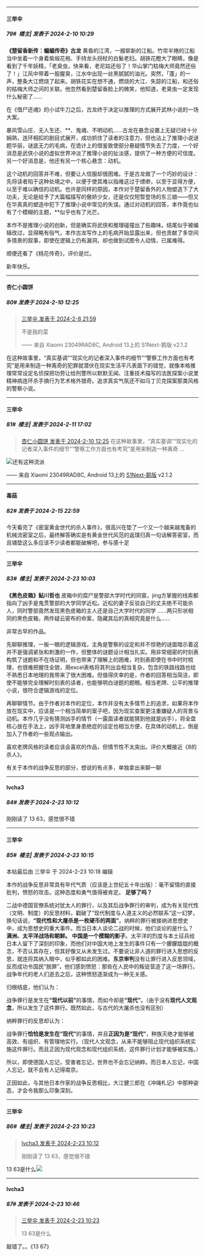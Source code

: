 ﻿
*****

####  三举伞  
##### 79#         楼主| 发表于 2024-2-10 10:29

<strong>《楚留香新传：蝙蝠传奇》古龙</strong>
黄昏的江湾，一艘崭新的江船。竹帘半捲的江船当中坐着一个身着紫缎花袍、手持龙头拐杖的白髮老妇。胡铁花瞪大了眼睛，像是看到了千年妖精，「老臭虫，快来看，老尼姑还俗了！华山掌门枯梅大师竟然还俗了！」江风中带着一股腥臭，江水中出现一丝黑腻腻的油光。突然，「蓬」的一声，整条大江燃烧了起来。胡铁花实在想不通，燃烧的大江、失踪的江船，和还俗的枯梅大师之间的关联。他忽然看到楚留香脸上的微笑，他知道，老臭虫一定发现什么秘密了……

在《借尸还魂》的小试牛刀之后，古龙终于决定以推理的方式展开武林小说的一场大案。

暴风雪山庄、无人生还、**、鬼魂、不明动机……古龙在悬念设置上无疑已经十分娴熟，连环相扣的剧目式展开，成功抓住了读者的注意力，但也沾上了推理小说谜题华丽，谜底无力的毛病，在诡计上的借鉴致使部分悬疑情节失去了力度，一个好消息是武侠小说的虚拟世界冲淡了推理小说的扯淡感，提供了一种方便的可信度。另一个好消息是，他还有另一个核心悬念：动机。

这个动机的回答并不难，但要让人信服却很困难。于是古龙做了一个巧妙的设计：先将读者陷于这种处境之中，以便于使其难以指难这过于缥缈，以至于显得方便，以至于难以确信的动机。也许是同样的原因，本作对于楚留香外的人物塑造下了大功夫，无论是给予了大篇幅描写的傲娇少女，还是仅仅短暂登场的东三娘——但又在华真真的塑造中犯下了推理小说中常见的失误。通过对动机的回答，本作竟也似有了个模糊的主题，**似乎也有了光芒。

本作不是推理小说的创新，但是确实将武侠和推理碰撞出了些趣味。结尾似乎被编辑改过，显得略有俗气，本作古龙写作上的毛病开始显露出来，但也贡献了多空间多情景的叙事，即使在逻辑上仍有漏洞，却也做到试图令人动情，已属难得。

顺便还看了《桃花传奇》，评价是烂。

新年快乐。

*****

####  杏仁小圆饼  
##### 80#       发表于 2024-2-10 12:25

<blockquote><a href="httphttps://bbs.saraba1st.com/2b/forum.php?mod=redirect&amp;goto=findpost&amp;pid=63918376&amp;ptid=2166748" target="_blank">三举伞 发表于 2024-2-8 21:59</a>

不是我的菜

—— 来自 Xiaomi 23049RAD8C, Android 13上的 S1Next-鹅版 v2.1.2</blockquote>
在这种故事里，“真实基调”“现实化的记者深入事件的细节”“警察工作方面也有考究”是用来制造一种离奇的犯罪就潜伏在现实生活平凡表面下的错觉，就像本格推理常常设定名侦探把功劳让给刑警所以默默无闻、注重技术描写的法医探案小说里精神病连环杀手搞行为艺术格外猎奇。追求真实气氛还不如马丁贝克探案那类风格的警察小说。


*****

####  三举伞  
##### 81#         楼主| 发表于 2024-2-11 17:02

<blockquote><a href="httphttps://bbs.saraba1st.com/2b/forum.php?mod=redirect&amp;goto=findpost&amp;pid=63933052&amp;ptid=2166748" target="_blank">杏仁小圆饼 发表于 2024-2-10 12:25</a>
在这种故事里，“真实基调”“现实化的记者深入事件的细节”“警察工作方面也有考究”是用来制造一种离奇 ...</blockquote>
<img src="https://static.saraba1st.com/image/smiley/face2017/026.png" referrerpolicy="no-referrer">还有这种流派

—— 来自 Xiaomi 23049RAD8C, Android 13上的 [S1Next-鹅版](https://github.com/ykrank/S1-Next/releases) v2.1.2

*****

####  毒菇  
##### 82#       发表于 2024-2-15 22:59

今天看完了《密室黄金世代的杀人事件》，很高兴在垫了一个又一个越来越鬼畜的机械流密室之后，最终解答确实是有黄金世代风范的返璞归真一句话解答密室，而且铺垫这么多应该不少读者都能破解吧，参与感十足

*****

####  三举伞  
##### 83#         楼主| 发表于 2024-2-23 10:03

<strong>《黑色皮箱》鲇川哲也</strong>
皮箱中的腐尸是警部大学时代的同窗，jing方掌握的线索都指向了凶手是鬼贯警部的大学同学近松。近松的妻子反驳自己的丈夫绝不可能杀人，同时警部竟然发现黑色皮箱的主人还是自己大学时代的同学 ……两只形状相同的黑色皮箱，两件疑云密布的命案，隐藏其后的真相究竟是什么……

非常古早的作品。

先聊聊推理，一板一眼的逻辑游戏，主角是警察的设定和并不惊艳的谜面暗示着这并不是强调紧张和刺激的一作，但整体的谜题设计相当扎实。用非常细密的时刻表构筑了谜题和不在场证明，但也带来了理解上的困难，时刻表即使在书中时时梳理，也很难把握住全貌，用excel表格将其列出会相当复杂，包含的铁路线路也给不熟悉日本地理的我带来了很大困难。但值得庆幸的是，作者的回答相当简洁，即使不能够完全理解时刻表的读者，也能够明白谜题的题眼。相当老牌、公平的推理小说，很符合逻辑游戏的定位。

再聊聊情节。由于作者对本作的定位，本作并没有太多情节上的追求，如果将本作放在现实中，应该是一个相当简单的案子吧，因为现实查案更注重嫌疑人的背景与动机。本作几乎没有猜测凶手的情节（一露面读者就能猜到他就是凶手），将全盘核心放在手法上，凶手背地里身患绝症的设定也相当方便，在具体的动机上，倒是加入了作者的一些观点输出。

喜欢老牌风格的读者应该会喜欢的作品，但情节性不太突出。评价大概接近《8的杀人》。

有关于本作的战争反思的部分，想说的有点多，单独拿出来聊一聊


*****

####  lvcha3  
##### 84#       发表于 2024-2-23 10:12

刚刚读了 13 63，感觉很不错

*****

####  三举伞  
##### 85#         楼主| 发表于 2024-2-23 10:15

 本帖最后由 三举伞 于 2024-2-23 10:18 编辑 

本作的战争反思非常具有年代气质（应该是上世纪五十年出版）：毫不留情的直接批判，愤怒的攻击。这种态度和勇气值得被肯定。
<strong>足够了吗？</strong>

二战中德国官僚系统对犹太人的罪行，以及其后战争罪行的审判，成为有关现代性（文明、制度）的反思材料，戳破了“现代制度与人道主义的必然联系”这一幻梦，换句话说，<strong>“现代性和大屠杀是一枚硬币的两面”</strong>。纳粹的罪行被接纳进思想史中，成为思想史的重大事件。而当日本人谈论二战的时候，他们谈论的是什么？
<strong>满洲、太平洋战场和朝鲜。</strong>
<strong>中国是一个模糊的影子</strong>。太平洋的烈度与本土征兵给日本人留下了深刻的印象，而他们对中国大地上发生的事件只有一个朦朦胧胧的概念，不否认其存在，但其好像又从未发生过。不要说让非人道的罪行进入思想的反思，就连将其纳入眼中，似乎都如此的困难。<strong>东京审判</strong>没有让罪行进入反思领域，反而成功令国民“脱罪”，他们感到愤怒：那些在人民中的叛徒营造了这一场罪行。战争年代的老人们逝去之后，这种愤怒逐渐成为一种无关感。

归根结底，他们认为：

战争罪行是发生在<strong>“现代以前”</strong>的事情，而如今却是<strong>“现代”</strong>。（由于没有<strong>现代人文观念</strong>，所以发生了这件罪行。既然如此，与古代的大屠杀也没有区别）

纳粹罪行的反思却认为：

战争罪行<strong>恰恰是发生在“现代”</strong>的事情，并且<strong>正因为是“现代”</strong>，种族灭绝才能够被高效、有组织、有管理地实行。（现代人文观念，从来不能够阻止现代组织系统实施这件罪行。而且正因为现代观念和现代组织系统，这件罪行计划才能够被实施。）

所以，即使德国人忘记，受害者忘记，世界也不会忘记纳粹。而日本人忘记，中国人忘记，就不会有人记得南京。

正因如此，与其他日本作家的战争反思相比，大江健三郎在《冲绳札记》中那种姿态，才会令我那么印象深刻。


*****

####  三举伞  
##### 86#         楼主| 发表于 2024-2-23 10:23

<blockquote><a href="httphttps://bbs.saraba1st.com/2b/forum.php?mod=redirect&amp;goto=findpost&amp;pid=64040419&amp;ptid=2166748" target="_blank">lvcha3 发表于 2024-2-23 10:12</a>

刚刚读了 13 63，感觉很不错</blockquote>
13 63是什么<img src="https://static.saraba1st.com/image/smiley/face2017/006.png" referrerpolicy="no-referrer">


*****

####  lvcha3  
##### 87#       发表于 2024-2-23 10:46

<blockquote><a href="httphttps://bbs.saraba1st.com/2b/forum.php?mod=redirect&amp;goto=findpost&amp;pid=64040551&amp;ptid=2166748" target="_blank">三举伞 发表于 2024-2-23 10:23</a>

13 63是什么</blockquote>
敲错了。。《13 67》


